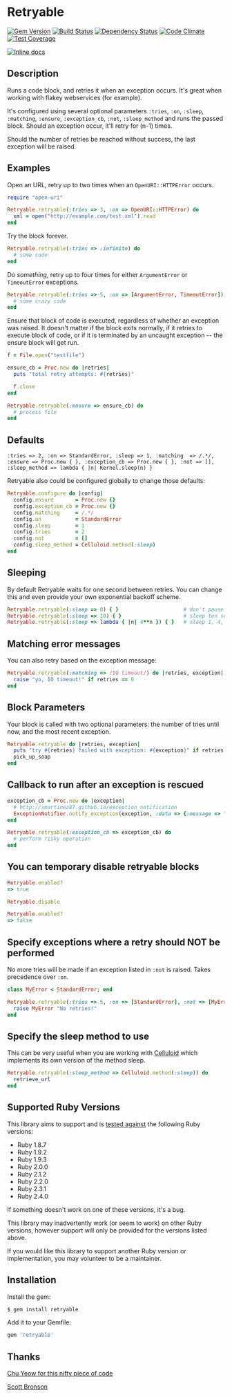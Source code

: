 # Retryable

[![Gem Version](https://badge.fury.io/rb/retryable.svg)](https://badge.fury.io/rb/retryable)
[![Build Status](https://travis-ci.org/nfedyashev/retryable.png?branch=master)](https://travis-ci.org/nfedyashev/retryable)
[![Dependency Status](https://www.versioneye.com/ruby/retryable/badge.svg)](https://www.versioneye.com/ruby/retryable)
[![Code Climate](https://codeclimate.com/github/nfedyashev/retryable/badges/gpa.svg)](https://codeclimate.com/github/nfedyashev/retryable)
[![Test Coverage](https://codeclimate.com/github/nfedyashev/retryable/badges/coverage.svg)](https://codeclimate.com/github/nfedyashev/retryable/coverage)

[![Inline docs](http://inch-ci.org/github/nfedyashev/retryable.svg?branch=master)](http://inch-ci.org/github/nfedyashev/retryable)

Description
--------

Runs a code block, and retries it when an exception occurs. It's great when
working with flakey webservices (for example).

It's configured using several optional parameters `:tries`, `:on`, `:sleep`, `:matching`, `:ensure`, `:exception_cb`, `:not`, `:sleep_method` and
runs the passed block. Should an exception occur, it'll retry for (n-1) times.

Should the number of retries be reached without success, the last exception
will be raised.


Examples
--------

Open an URL, retry up to two times when an `OpenURI::HTTPError` occurs.

``` ruby
require "open-uri"

Retryable.retryable(:tries => 3, :on => OpenURI::HTTPError) do
  xml = open("http://example.com/test.xml").read
end
```

Try the block forever.
```ruby
Retryable.retryable(:tries => :infinite) do
  # some code
end
```

Do _something_, retry up to four times for either `ArgumentError` or
`TimeoutError` exceptions.

``` ruby
Retryable.retryable(:tries => 5, :on => [ArgumentError, TimeoutError]) do
  # some crazy code
end
```

Ensure that block of code is executed, regardless of whether an exception was raised. It doesn't matter if the block exits normally, if it retries to execute block of code, or if it is terminated by an uncaught exception -- the ensure block will get run.

``` ruby
f = File.open("testfile")

ensure_cb = Proc.new do |retries|
  puts "total retry attempts: #{retries}"

  f.close
end

Retryable.retryable(:ensure => ensure_cb) do
  # process file
end
```

## Defaults

    :tries => 2, :on => StandardError, :sleep => 1, :matching  => /.*/, :ensure => Proc.new { }, :exception_cb => Proc.new { }, :not => [], :sleep_method => lambda { |n| Kernel.sleep(n) }

Retryable also could be configured globally to change those defaults:

```ruby
Retryable.configure do |config|
  config.ensure       = Proc.new {}
  config.exception_cb = Proc.new {}
  config.matching     = /.*/
  config.on           = StandardError
  config.sleep        = 1
  config.tries        = 2
  config.not          = []
  config.sleep_method = Celluloid.method(:sleep)
end
```


Sleeping
--------
By default Retryable waits for one second between retries. You can change this and even provide your own exponential backoff scheme.

```ruby
Retryable.retryable(:sleep => 0) { }                     # don't pause at all between retries
Retryable.retryable(:sleep => 10) { }                    # sleep ten seconds between retries
Retryable.retryable(:sleep => lambda { |n| 4**n }) { }   # sleep 1, 4, 16, etc. each try
```

Matching error messages
--------
You can also retry based on the exception message:

```ruby
Retryable.retryable(:matching => /IO timeout/) do |retries, exception|
  raise "yo, IO timeout!" if retries == 0
end
```

Block Parameters
--------
Your block is called with two optional parameters: the number of tries until now, and the most recent exception.

```ruby
Retryable.retryable do |retries, exception|
  puts "try #{retries} failed with exception: #{exception}" if retries > 0
  pick_up_soap
end
```

Callback to run after an exception is rescued
--------

```ruby
exception_cb = Proc.new do |exception|
  # http://smartinez87.github.io/exception_notification
  ExceptionNotifier.notify_exception(exception, :data => {:message => "it failed"})
end

Retryable.retryable(:exception_cb => exception_cb) do
  # perform risky operation
end
```

You can temporary disable retryable blocks
--------

```ruby
Retryable.enabled?
=> true

Retryable.disable

Retryable.enabled?
=> false
```

Specify exceptions where a retry should NOT be performed
--------
No more tries will be made if an exception listed in `:not` is raised.
Takes precedence over `:on`.

```ruby
class MyError < StandardError; end

Retryable.retryable(:tries => 5, :on => [StandardError], :not => [MyError]) do
  raise MyError "No retries!"
end

```

Specify the sleep method to use
--------
This can be very useful when you are working with [Celluloid](https://github.com/celluloid/celluloid)
which implements its own version of the method sleep.

```ruby
Retryable.retryable(:sleep_method => Celluloid.method(:sleep)) do
  retrieve_url
end
```

Supported Ruby Versions
-------

This library aims to support and is [tested against][travis] the following Ruby
versions:

* Ruby 1.8.7
* Ruby 1.9.2
* Ruby 1.9.3
* Ruby 2.0.0
* Ruby 2.1.2
* Ruby 2.2.0
* Ruby 2.3.1
* Ruby 2.4.0

If something doesn't work on one of these versions, it's a bug.

This library may inadvertently work (or seem to work) on other Ruby versions,
however support will only be provided for the versions listed above.

If you would like this library to support another Ruby version or
implementation, you may volunteer to be a maintainer.


Installation
-------

Install the gem:

``` bash
$ gem install retryable
```

Add it to your Gemfile:

``` ruby
gem 'retryable'
```

## Thanks

[Chu Yeow for this nifty piece of code](http://blog.codefront.net/2008/01/14/retrying-code-blocks-in-ruby-on-exceptions-whatever/)

[Scott Bronson](https://github.com/bronson/retryable)

[travis]: http://travis-ci.org/nfedyashev/retryable

